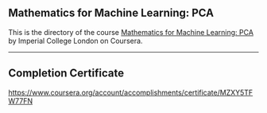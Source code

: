 ## Mathematics for Machine Learning: PCA

This is the directory of the course [Mathematics for Machine Learning: PCA](https://www.coursera.org/learn/pca-machine-learning/) by Imperial College London on Coursera.

---

## Completion Certificate
https://www.coursera.org/account/accomplishments/certificate/MZXY5TFW77FN

